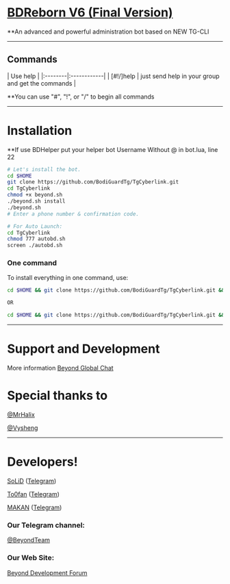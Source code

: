 # [BDReborn V6 (Final Version)](https://telegram.me/BDReborn)

**An advanced and powerful administration bot based on NEW TG-CLI


* * *

## Commands

| Use help |
|:--------|:------------|
| [#!/]help | just send help in your group and get the commands |

**You can use "#", "!", or "/" to begin all commands

* * *

# Installation

**If use BDHelper put your helper bot Username Without @ in bot.lua, line 22

```sh
# Let's install the bot.
cd $HOME
git clone https://github.com/BodiGuardTg/TgCyberlink.git
cd TgCyberlink
chmod +x beyond.sh
./beyond.sh install
./beyond.sh 
# Enter a phone number & confirmation code.

# For Auto Launch:
cd TgCyberlink
chmod 777 autobd.sh
screen ./autobd.sh
```
### One command
To install everything in one command, use:
```sh
cd $HOME && git clone https://github.com/BodiGuardTg/TgCyberlink.git && cd tgCyberlink && chmod +x beyond.sh && ./beyond.sh install && ./beyond.sh

OR

cd $HOME && git clone https://github.com/BodiGuardTg/TgCyberlink.git && cd TgCyberlink && chmod +x beyond.sh && ./beyond.sh install && chmod 777 autobd.sh && screen ./autobd.sh
```

* * *

# Support and Development

More information [Beyond Global Chat](https://telegram.me/joinchat/AAAAAEIDQ8HTjezV4syUSA)

# Special thanks to
[@MrHalix](https://github.com/MrHalix)

[@Vysheng](https://github.com/vysheng)

* * *

# Developers!

[SoLiD](https://github.com/solid021) ([Telegram](https://telegram.me/SoLiD))

[To0fan](https://github.com/To0fan) ([Telegram](https://telegram.me/ToOfan))

[MAKAN](https://github.com/makanj) ([Telegram](https://telegram.me/MAKAN))


### Our Telegram channel:

[@BeyondTeam](https://telegram.me/BeyondTeam)

### Our Web Site:

[Beyond Development Forum](https://Beyond-Dev.iR)
